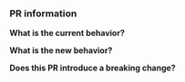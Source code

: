 ### PR information

**What is the current behavior?**



**What is the new behavior?**



**Does this PR introduce a breaking change?** 